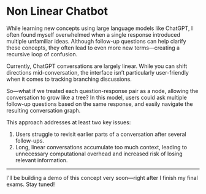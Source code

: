 # Non Linear Chatbot

While learning new concepts using large language models like ChatGPT, I often
found myself overwhelmed when a single response introduced multiple unfamiliar ideas.
Although follow-up questions can help clarify these concepts, they often lead to
even more new terms—creating a recursive loop of confusion.

Currently, ChatGPT conversations are largely linear. While you can shift directions
mid-conversation, the interface isn’t particularly user-friendly when it comes to
tracking branching discussions.

So—what if we treated each question-response pair as a node, allowing the conversation
to grow like a tree? In this model, users could ask multiple follow-up questions based
on the same response, and easily navigate the resulting conversation graph.

This approach addresses at least two key issues:

1. Users struggle to revisit earlier parts of a conversation after several follow-ups.
2. Long, linear conversations accumulate too much context, leading to unnecessary
   computational overhead and increased risk of losing relevant information.

---

I'll be building a demo of this concept very soon—right after I finish my final
exams. Stay tuned!
